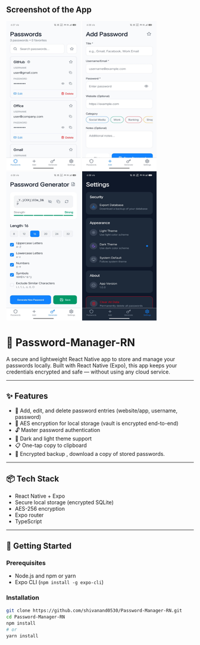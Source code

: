 ## Screenshot of the App

<img src="https://github.com/shivanand0530/Password-Manager-RN/blob/main/ss4.jpg" width="200" height="400" />   <img src="https://github.com/shivanand0530/Password-Manager-RN/blob/main/ss3.jpg" width="200" height="400" />   <img src="https://github.com/shivanand0530/Password-Manager-RN/blob/main/ss2.jpg" width="200" height="400" />  <img src="https://github.com/shivanand0530/Password-Manager-RN/blob/main/ss1.jpg" width="200" height="400" />

# 🔐 Password-Manager-RN

A secure and lightweight React Native app to store and manage your passwords locally. Built with React Native (Expo), this app keeps your credentials encrypted and safe — without using any cloud service.

---

## ✨ Features

- 🔑 Add, edit, and delete password entries (website/app, username, password)
- 🔐 AES encryption for local storage (vault is encrypted end-to-end)
- 🔓 Master password authentication
- 🌙 Dark and light theme support
- 📋 One-tap copy to clipboard
- 📁 Encrypted backup , download a copy of stored passwords.

---

## 📦 Tech Stack

- React Native + Expo
- Secure local storage (encrypted SQLite)
- AES-256 encryption 
- Expo router
- TypeScript 

---

## 🚀 Getting Started

### Prerequisites

- Node.js and npm or yarn
- Expo CLI (`npm install -g expo-cli`)

### Installation

```bash
git clone https://github.com/shivanand0530/Password-Manager-RN.git
cd Password-Manager-RN
npm install
# or
yarn install
